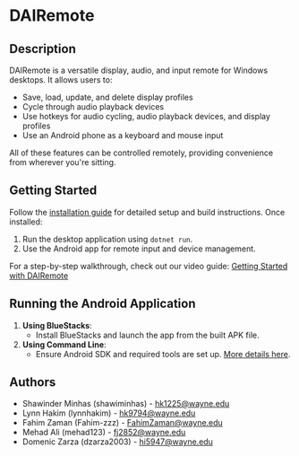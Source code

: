 # DAIRemote

## Description

DAIRemote is a versatile display, audio, and input remote for Windows desktops. It allows users to:
* Save, load, update, and delete display profiles
* Cycle through audio playback devices
* Use hotkeys for audio cycling, audio playback devices, and display profiles
* Use an Android phone as a keyboard and mouse input
  
All of these features can be controlled remotely, providing convenience from wherever you're sitting.

## Getting Started
Follow the [installation guide](INSTALLATION.md) for detailed setup and build instructions. Once installed:
1. Run the desktop application using `dotnet run`.
2. Use the Android app for remote input and device management.

For a step-by-step walkthrough, check out our video guide: [Getting Started with DAIRemote](https://www.youtube.com/watch?v=8atqA3T8YL0)

## Running the Android Application
1. **Using BlueStacks**:
   * Install BlueStacks and launch the app from the built APK file.
2. **Using Command Line**:
   * Ensure Android SDK and required tools are set up. [More details here](INSTALLATION.md).

## Authors

* Shawinder Minhas (shawiminhas) - hk1225@wayne.edu	<br />
* Lynn Hakim (lynnhakim) - hk9794@wayne.edu <br />
* Fahim Zaman (Fahim-zzz) - FahimZaman@wayne.edu <br />
* Mehad Ali (mehad123) - fj2852@wayne.edu <br />
* Domenic Zarza (dzarza2003) - hi5947@wayne.edu <br />
